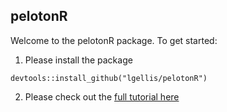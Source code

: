 ## pelotonR

Welcome to the pelotonR package.  To get started:

 1) Please install the package
 ```
 devtools::install_github("lgellis/pelotonR")
 ```
 
 2) Please check out the [full tutorial here](https://lgellis.github.io/pelotonR/)

